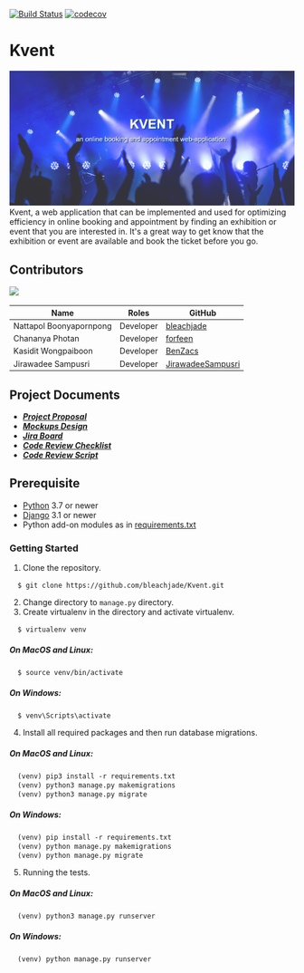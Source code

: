 [![Build Status](https://travis-ci.org/bleachjade/Kvent.svg?branch=develop)](https://travis-ci.org/bleachjade/Kvent)
[![codecov](https://codecov.io/gh/bleachjade/Kvent/branch/develop/graph/badge.svg?token=JLOHNQNY5P)](https://codecov.io/gh/bleachjade/Kvent)

# Kvent
![Kvent](Kvent/static/images/kvent.png)
Kvent, a web application that can be implemented and used for optimizing efficiency in online booking and appointment by
finding an exhibition or event that you are interested in. It's a great way to get know that the exhibition or event are
available and book the ticket before you go.

## Contributors
<a href="https://github.com/bleachjade/Kvent/graphs/contributors">
  <img src="https://contributors-img.web.app/image?repo=bleachjade/Kvent" />
</a>

| Name | Roles | GitHub |
|---------------------------|--------------------------|-------------------------------------------------------|
| Nattapol Boonyapornpong | Developer | [bleachjade](https://github.com/bleachjade) |
| Chananya Photan | Developer | [forfeen](https://github.com/forfeen) |
| Kasidit Wongpaiboon | Developer | [BenZacs](https://github.com/BenZacs) |
| Jirawadee Sampusri | Developer | [JirawadeeSampusri](https://github.com/JirawadeeSampusri) |


## Project Documents
- ***[Project Proposal](https://docs.google.com/document/d/1kKmqQyxYT80sFmmCRFkBxXxryh4iwUrwxve9PMhY3_w/edit?usp=sharing)***
- ***[Mockups Design](https://www.figma.com/file/EhMc6OpqAQH1RkHAkma8Lq/Kvent?node-id=0%3A1)***
- ***[Jira Board](https://kvent-kasetsart.atlassian.net/jira/software/projects/KVEN/boards/1)***
- ***[Code Review Checklist](../../wiki/Code%20Review%20Checklist)***
- ***[Code Review Script](../../wiki/Code%20Review%20Script)***


## Prerequisite
- [Python](https://www.python.org/downloads/) 3.7 or newer 
- [Django](https://www.djangoproject.com/download/) 3.1 or newer
- Python add-on modules as in [requirements.txt](requirements.txt)


### Getting Started
1. Clone the repository.
```
  $ git clone https://github.com/bleachjade/Kvent.git
```
2. Change directory to `manage.py` directory.
3. Create virtualenv in the directory and activate virtualenv.    
```
  $ virtualenv venv
```
##### On MacOS and Linux:
```
  $ source venv/bin/activate
```

##### On Windows:
```
  $ venv\Scripts\activate
```

4. Install all required packages and then run database migrations.
##### On MacOS and Linux:
```
  (venv) pip3 install -r requirements.txt
  (venv) python3 manage.py makemigrations
  (venv) python3 manage.py migrate
```

##### On Windows:
```
  (venv) pip install -r requirements.txt
  (venv) python manage.py makemigrations
  (venv) python manage.py migrate
```
5. Running the tests.

##### On MacOS and Linux:
```
  (venv) python3 manage.py runserver
```

##### On Windows:
```
  (venv) python manage.py runserver
```
